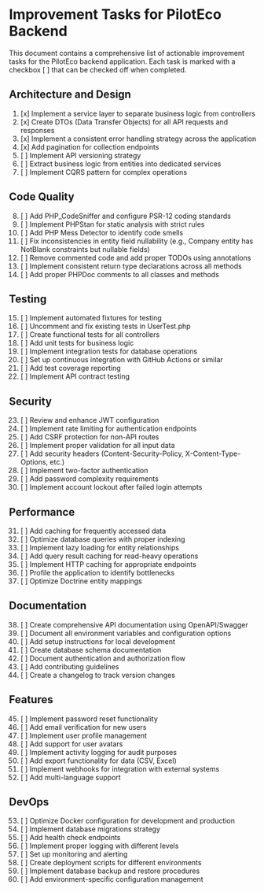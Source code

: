# Improvement Tasks for PilotEco Backend

This document contains a comprehensive list of actionable improvement tasks for the PilotEco backend application. Each task is marked with a checkbox [ ] that can be checked off when completed.

## Architecture and Design

1. [x] Implement a service layer to separate business logic from controllers
2. [x] Create DTOs (Data Transfer Objects) for all API requests and responses
3. [x] Implement a consistent error handling strategy across the application
4. [x] Add pagination for collection endpoints
5. [ ] Implement API versioning strategy
6. [ ] Extract business logic from entities into dedicated services
7. [ ] Implement CQRS pattern for complex operations

## Code Quality

8. [ ] Add PHP_CodeSniffer and configure PSR-12 coding standards
9. [ ] Implement PHPStan for static analysis with strict rules
10. [ ] Add PHP Mess Detector to identify code smells
11. [ ] Fix inconsistencies in entity field nullability (e.g., Company entity has NotBlank constraints but nullable fields)
12. [ ] Remove commented code and add proper TODOs using annotations
13. [ ] Implement consistent return type declarations across all methods
14. [ ] Add proper PHPDoc comments to all classes and methods

## Testing

15. [ ] Implement automated fixtures for testing
16. [ ] Uncomment and fix existing tests in UserTest.php
17. [ ] Create functional tests for all controllers
18. [ ] Add unit tests for business logic
19. [ ] Implement integration tests for database operations
20. [ ] Set up continuous integration with GitHub Actions or similar
21. [ ] Add test coverage reporting
22. [ ] Implement API contract testing

## Security

23. [ ] Review and enhance JWT configuration
24. [ ] Implement rate limiting for authentication endpoints
25. [ ] Add CSRF protection for non-API routes
26. [ ] Implement proper validation for all input data
27. [ ] Add security headers (Content-Security-Policy, X-Content-Type-Options, etc.)
28. [ ] Implement two-factor authentication
29. [ ] Add password complexity requirements
30. [ ] Implement account lockout after failed login attempts

## Performance

31. [ ] Add caching for frequently accessed data
32. [ ] Optimize database queries with proper indexing
33. [ ] Implement lazy loading for entity relationships
34. [ ] Add query result caching for read-heavy operations
35. [ ] Implement HTTP caching for appropriate endpoints
36. [ ] Profile the application to identify bottlenecks
37. [ ] Optimize Doctrine entity mappings

## Documentation

38. [ ] Create comprehensive API documentation using OpenAPI/Swagger
39. [ ] Document all environment variables and configuration options
40. [ ] Add setup instructions for local development
41. [ ] Create database schema documentation
42. [ ] Document authentication and authorization flow
43. [ ] Add contributing guidelines
44. [ ] Create a changelog to track version changes

## Features

45. [ ] Implement password reset functionality
46. [ ] Add email verification for new users
47. [ ] Implement user profile management
48. [ ] Add support for user avatars
49. [ ] Implement activity logging for audit purposes
50. [ ] Add export functionality for data (CSV, Excel)
51. [ ] Implement webhooks for integration with external systems
52. [ ] Add multi-language support

## DevOps

53. [ ] Optimize Docker configuration for development and production
54. [ ] Implement database migrations strategy
55. [ ] Add health check endpoints
56. [ ] Implement proper logging with different levels
57. [ ] Set up monitoring and alerting
58. [ ] Create deployment scripts for different environments
59. [ ] Implement database backup and restore procedures
60. [ ] Add environment-specific configuration management
